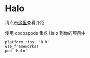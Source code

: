 # Halo

请点击[这里](http://halowang.github.io/2016/03/09/introduction-of-Halo/)查看介绍

使用 cocoapods 集成 Halo 到你的项目中

```
platform :ios, '8.0'
use_frameworks!
pod 'Halo'
```
